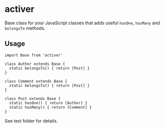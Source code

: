 # activer

Base class for your JavaScript classes that adds useful `hasOne`, `hasMany` and `belongsTo` methods.

## Usage

```
import Base from 'activer'

class Author extends Base {
  static belongsTo() { return [Post] }
}

class Comment extends Base {
  static belongsTo() { return [Post] }
}

class Post extends Base {
  static hasOne() { return [Author] }
  static hasMany() { return [Comment] }
}
```

See test folder for details.
